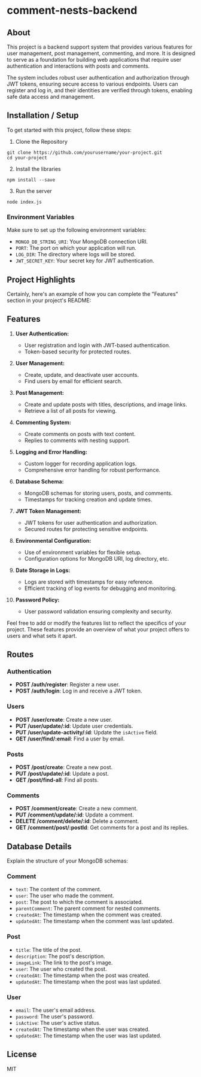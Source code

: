 # comment-nests-backend

## About

This project is a backend support system that provides various features for user management, post management, commenting, and more. It is designed to serve as a foundation for building web applications that require user authentication and interactions with posts and comments.

The system includes robust user authentication and authorization through JWT tokens, ensuring secure access to various endpoints. Users can register and log in, and their identities are verified through tokens, enabling safe data access and management.

## Installation / Setup

To get started with this project, follow these steps:

1. Clone the Repository

```shell
git clone https://github.com/yourusername/your-project.git
cd your-project
```

2. Install the libraries 

```
npm install --save 
```

3. Run the server

```
node index.js
```


### Environment Variables

Make sure to set up the following environment variables:

- `MONGO_DB_STRING_URI`: Your MongoDB connection URI.
- `PORT`: The port on which your application will run.
- `LOG_DIR`: The directory where logs will be stored.
- `JWT_SECRET_KEY`: Your secret key for JWT authentication.

## Project Highlights

Certainly, here's an example of how you can complete the "Features" section in your project's README:

## Features

1. **User Authentication:**
   - User registration and login with JWT-based authentication.
   - Token-based security for protected routes.

2. **User Management:**
   - Create, update, and deactivate user accounts.
   - Find users by email for efficient search.

3. **Post Management:**
   - Create and update posts with titles, descriptions, and image links.
   - Retrieve a list of all posts for viewing.

4. **Commenting System:**
   - Create comments on posts with text content.
   - Replies to comments with nesting support.

5. **Logging and Error Handling:**
   - Custom logger for recording application logs.
   - Comprehensive error handling for robust performance.

6. **Database Schema:**
   - MongoDB schemas for storing users, posts, and comments.
   - Timestamps for tracking creation and update times.

7. **JWT Token Management:**
   - JWT tokens for user authentication and authorization.
   - Secured routes for protecting sensitive endpoints.

8. **Environmental Configuration:**
   - Use of environment variables for flexible setup.
   - Configuration options for MongoDB URI, log directory, etc.

9. **Date Storage in Logs:**
   - Logs are stored with timestamps for easy reference.
   - Efficient tracking of log events for debugging and monitoring.

10. **Password Policy:**
    - User password validation ensuring complexity and security.

Feel free to add or modify the features list to reflect the specifics of your project. These features provide an overview of what your project offers to users and what sets it apart.

## Routes

### Authentication

- **POST /auth/register**: Register a new user.
- **POST /auth/login**: Log in and receive a JWT token.

### Users

- **POST /user/create**: Create a new user.
- **PUT /user/update/:id**: Update user credentials.
- **PUT /user/update-activity/:id**: Update the `isActive` field.
- **GET /user/find/:email**: Find a user by email.

### Posts

- **POST /post/create**: Create a new post.
- **PUT /post/update/:id**: Update a post.
- **GET /post/find-all**: Find all posts.

### Comments

- **POST /comment/create**: Create a new comment.
- **PUT /comment/update/:id**: Update a comment.
- **DELETE /comment/delete/:id**: Delete a comment.
- **GET /comment/post/:postId**: Get comments for a post and its replies.

## Database Details

Explain the structure of your MongoDB schemas:

### Comment

- `text`: The content of the comment.
- `user`: The user who made the comment.
- `post`: The post to which the comment is associated.
- `parentComment`: The parent comment for nested comments.
- `createdAt`: The timestamp when the comment was created.
- `updatedAt`: The timestamp when the comment was last updated.

### Post

- `title`: The title of the post.
- `description`: The post's description.
- `imageLink`: The link to the post's image.
- `user`: The user who created the post.
- `createdAt`: The timestamp when the post was created.
- `updatedAt`: The timestamp when the post was last updated.

### User

- `email`: The user's email address.
- `password`: The user's password.
- `isActive`: The user's active status.
- `createdAt`: The timestamp when the user was created.
- `updatedAt`: The timestamp when the user was last updated.

## License

MIT